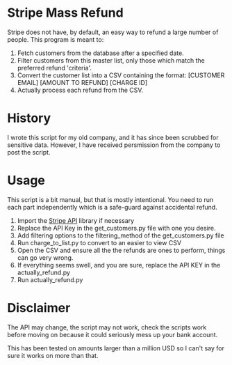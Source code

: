# Stripe Mass Refund

Stripe does not have, by default, an easy way to refund a large number of people. This program is meant to:

1. Fetch customers from the database after a specified date.
2. Filter customers from this master list, only those which match the preferred refund 'criteria'.
3. Convert the customer list into a CSV containing the format: [CUSTOMER EMAIL] [AMOUNT TO REFUND] [CHARGE ID]
4. Actually process each refund from the CSV.

# History

I wrote this script for my old company, and it has since been scrubbed for sensitive data.
However, I have received persmission from the company to post the script.

# Usage

This script is a bit manual, but that is mostly intentional. You need to run each part independently which is a safe-guard against accidental refund.

1. Import the [Stripe API](https://stripe.com/docs/libraries) library if necessary
1. Replace the API Key in the get\_customers.py file with one you desire.
1. Add filtering options to the filtering\_method of the get\_customers.py file
1. Run charge\_to\_list.py to convert to an easier to view CSV
1. Open the CSV and ensure all the the refunds are ones to perform, things can go very wrong.
1. If everything seems swell, and you are sure, replace the API KEY in the actually\_refund.py
1. Run actually\_refund.py

# Disclaimer

The API may change, the script may not work, check the scripts work before moving on because it could seriously mess up your bank account.

This has been tested on amounts larger than a million USD so I can't say for sure it works on more than that.